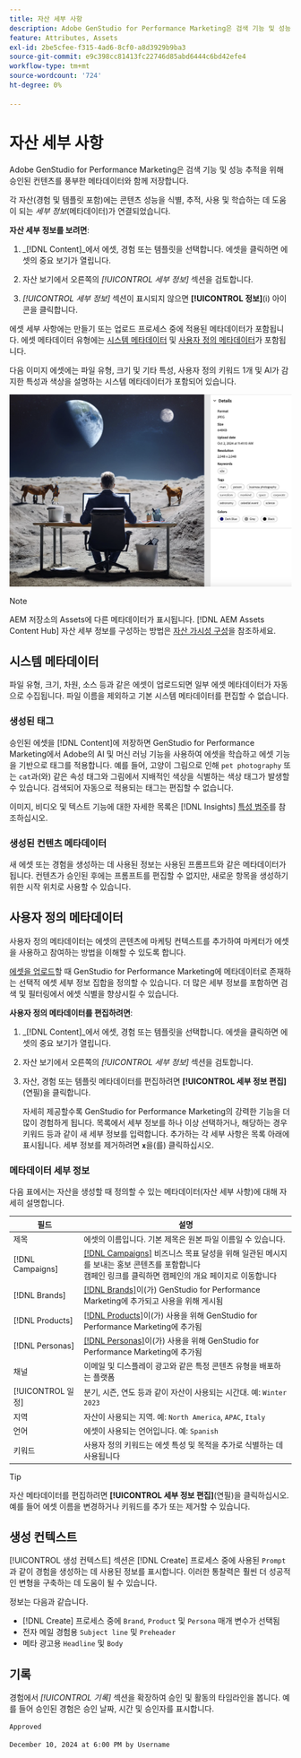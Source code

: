 ```yaml
---
title: 자산 세부 사항
description: Adobe GenStudio for Performance Marketing은 검색 기능 및 성능 추적을 위해 승인된 컨텐츠를 풍부한 메타데이터와 함께 저장합니다.
feature: Attributes, Assets
exl-id: 2be5cfee-f315-4ad6-8cf0-a8d3929b9ba3
source-git-commit: e9c398cc81413fc22746d85abd6444c6bd42efe4
workflow-type: tm+mt
source-wordcount: '724'
ht-degree: 0%

---
```


# 자산 세부 사항

Adobe GenStudio for Performance Marketing은 검색 기능 및 성능 추적을 위해 승인된 컨텐츠를 풍부한 메타데이터와 함께 저장합니다.

각 자산(경험 및 템플릿 포함)에는 콘텐츠 성능을 식별, 추적, 사용 및 학습하는 데 도움이 되는 _세부 정보_(메타데이터)가 연결되었습니다.

**자산 세부 정보를 보려면**:

1. _[!DNL Content]_에서 에셋, 경험 또는 템플릿을 선택합니다. 에셋을 클릭하면 에셋의 중요 보기가 열립니다.

1. 자산 보기에서 오른쪽의 _[!UICONTROL 세부 정보]_ 섹션을 검토합니다.

1. _[!UICONTROL 세부 정보]_ 섹션이 표시되지 않으면 **[!UICONTROL 정보]**(i) 아이콘을 클릭합니다.

에셋 세부 사항에는 만들기 또는 업로드 프로세스 중에 적용된 메타데이터가 포함됩니다. 에셋 메타데이터 유형에는 [시스템 메타데이터](#system-metadata) 및 [사용자 정의 메타데이터](#user-defined-metadata)가 포함됩니다.

다음 이미지 에셋에는 파일 유형, 크기 및 기타 특성, 사용자 정의 키워드 1개 및 AI가 감지한 특성과 색상을 설명하는 시스템 메타데이터가 포함되어 있습니다.

![여러 태그가 있는 에셋의 세부 정보](/help/assets/content-asset-details.png)

>[!NOTE]
>
>AEM 저장소의 Assets에 다른 메타데이터가 표시됩니다. [!DNL AEM Assets Content Hub] 자산 세부 정보를 구성하는 방법은 [자산 가시성 구성](connect-aem-repo.md#step-4-configure-asset-visibility)을 참조하세요.

## 시스템 메타데이터

파일 유형, 크기, 차원, 소스 등과 같은 에셋이 업로드되면 일부 에셋 메타데이터가 자동으로 수집됩니다. 파일 이름을 제외하고 기본 시스템 메타데이터를 편집할 수 없습니다.

### 생성된 태그

승인된 에셋을 [!DNL Content]에 저장하면 GenStudio for Performance Marketing에서 Adobe의 AI 및 머신 러닝 기능을 사용하여 에셋을 학습하고 에셋 기능을 기반으로 태그를 적용합니다. 예를 들어, 고양이 그림으로 인해 `pet photography` 또는 `cat`과(와) 같은 속성 태그와 그림에서 지배적인 색상을 식별하는 색상 태그가 발생할 수 있습니다. 검색되어 자동으로 적용되는 태그는 편집할 수 없습니다.

이미지, 비디오 및 텍스트 기능에 대한 자세한 목록은 [!DNL Insights] [특성 범주](/help/user-guide/insights/attribute-category.md)를 참조하십시오.

### 생성된 컨텐츠 메타데이터

새 에셋 또는 경험을 생성하는 데 사용된 정보는 사용된 프롬프트와 같은 메타데이터가 됩니다. 컨텐츠가 승인된 후에는 프롬프트를 편집할 수 없지만, 새로운 항목을 생성하기 위한 시작 위치로 사용할 수 있습니다.

## 사용자 정의 메타데이터

사용자 정의 메타데이터는 에셋의 콘텐츠에 마케팅 컨텍스트를 추가하여 마케터가 에셋을 사용하고 참여하는 방법을 이해할 수 있도록 합니다.

[에셋을 업로드](/help/user-guide/content/manage-assets.md#add-assets)할 때 GenStudio for Performance Marketing에 메타데이터로 존재하는 선택적 에셋 세부 정보 집합을 정의할 수 있습니다. 더 많은 세부 정보를 포함하면 검색 및 필터링에서 에셋 식별을 향상시킬 수 있습니다.

**사용자 정의 메타데이터를 편집하려면**:

1. _[!DNL Content]_에서 에셋, 경험 또는 템플릿을 선택합니다. 에셋을 클릭하면 에셋의 중요 보기가 열립니다.

1. 자산 보기에서 오른쪽의 _[!UICONTROL 세부 정보]_ 섹션을 검토합니다.

1. 자산, 경험 또는 템플릿 메타데이터를 편집하려면 **[!UICONTROL 세부 정보 편집]**(연필)을 클릭합니다.

   자세히 제공할수록 GenStudio for Performance Marketing의 강력한 기능을 더 많이 경험하게 됩니다. 목록에서 세부 정보를 하나 이상 선택하거나, 해당하는 경우 키워드 등과 같이 새 세부 정보를 입력합니다. 추가하는 각 세부 사항은 목록 아래에 표시됩니다. 세부 정보를 제거하려면 **`x`**&#x200B;을(를) 클릭하십시오.

### 메타데이터 세부 정보

다음 표에서는 자산을 생성할 때 정의할 수 있는 메타데이터(자산 세부 사항)에 대해 자세히 설명합니다.

| 필드 | 설명 |
| -------------- | ----------- |
| 제목 | 에셋의 이름입니다. 기본 제목은 원본 파일 이름일 수 있습니다. |
| [!DNL Campaigns] | [[!DNL Campaigns]](/help/user-guide/campaigns/overview.md) 비즈니스 목표 달성을 위해 일관된 메시지를 보내는 홍보 콘텐츠를 포함합니다<br>캠페인 링크를 클릭하면 캠페인의 개요 페이지로 이동합니다 |
| [!DNL Brands] | [[!DNL Brands]](/help/user-guide/guidelines/brands.md)이(가) GenStudio for Performance Marketing에 추가되고 사용을 위해 게시됨 |
| [!DNL Products] | [[!DNL Products]](/help/user-guide/guidelines/products.md)이(가) 사용을 위해 GenStudio for Performance Marketing에 추가됨 |
| [!DNL Personas] | [[!DNL Personas]](/help/user-guide/guidelines/personas.md)이(가) 사용을 위해 GenStudio for Performance Marketing에 추가됨 |
| 채널 | 이메일 및 디스플레이 광고와 같은 특정 콘텐츠 유형을 배포하는 플랫폼 |
| [!UICONTROL 일정] | 분기, 시즌, 연도 등과 같이 자산이 사용되는 시간대. 예: `Winter 2023` |
| 지역 | 자산이 사용되는 지역. 예: `North America`, `APAC`, `Italy` |
| 언어 | 에셋이 사용되는 언어입니다. 예: `Spanish` |
| 키워드 | 사용자 정의 키워드는 에셋 특성 및 목적을 추가로 식별하는 데 사용됩니다 |

>[!TIP]
>
>자산 메타데이터를 편집하려면 **[!UICONTROL 세부 정보 편집]**(연필)을 클릭하십시오. 예를 들어 에셋 이름을 변경하거나 키워드를 추가 또는 제거할 수 있습니다.

## 생성 컨텍스트

[!UICONTROL 생성 컨텍스트] 섹션은 [!DNL Create] 프로세스 중에 사용된 `Prompt`과 같이 경험을 생성하는 데 사용된 정보를 표시합니다. 이러한 통찰력은 훨씬 더 성공적인 변형을 구축하는 데 도움이 될 수 있습니다.

정보는 다음과 같습니다.

- [!DNL Create] 프로세스 중에 `Brand`, `Product` 및 `Persona` 매개 변수가 선택됨
- 전자 메일 경험용 `Subject line` 및 `Preheader`
- 메타 광고용 `Headline` 및 `Body`

## 기록

경험에서 _[!UICONTROL 기록]_ 섹션을 확장하여 승인 및 활동의 타임라인을 봅니다. 예를 들어 승인된 경험은 승인 날짜, 시간 및 승인자를 표시합니다.

```
Approved

December 10, 2024 at 6:00 PM by Username
```

